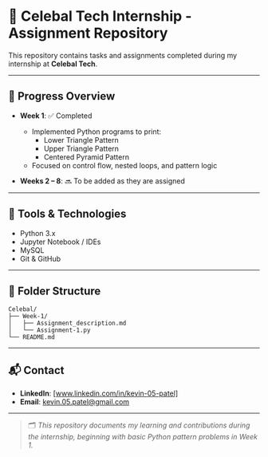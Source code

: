# 💼 Celebal Tech Internship - Assignment Repository

This repository contains tasks and assignments completed during my internship at **Celebal Tech**.

---

## 📅 Progress Overview

- **Week 1**: ✅ Completed  
  - Implemented Python programs to print:
    - Lower Triangle Pattern
    - Upper Triangle Pattern
    - Centered Pyramid Pattern  
  - Focused on control flow, nested loops, and pattern logic

- **Weeks 2 – 8**: 🔜 To be added as they are assigned

---

## 🧰 Tools & Technologies

- Python 3.x
- Jupyter Notebook / IDEs
- MySQL
- Git & GitHub

---

## 📁 Folder Structure

```
Celebal/
├── Week-1/
│   ├── Assignment_description.md
│   └── Assignment-1.py
└── README.md
```

---

## 📬 Contact

- **LinkedIn**: [www.linkedin.com/in/kevin-05-patel]
- **Email**: kevin.05.patel@gmail.com

---

> 🗂 *This repository documents my learning and contributions during the internship, beginning with basic Python pattern problems in Week 1.*